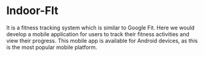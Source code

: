 # Indoor-FIt
It is a fitness tracking system which is similar to Google Fit. Here we would develop a mobile application for users to track their fitness activities and view their progress. This mobile app is available for Android devices, as this is the most popular mobile platform.
